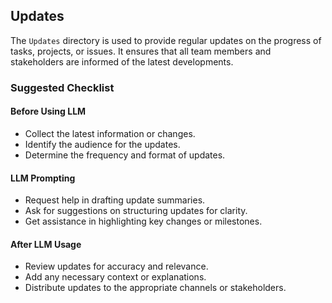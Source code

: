 ## Updates

The `Updates` directory is used to provide regular updates on the progress of tasks, projects, or issues. It ensures that all team members and stakeholders are informed of the latest developments.

### Suggested Checklist

#### Before Using LLM
- Collect the latest information or changes.
- Identify the audience for the updates.
- Determine the frequency and format of updates.

#### LLM Prompting
- Request help in drafting update summaries.
- Ask for suggestions on structuring updates for clarity.
- Get assistance in highlighting key changes or milestones.

#### After LLM Usage
- Review updates for accuracy and relevance.
- Add any necessary context or explanations.
- Distribute updates to the appropriate channels or stakeholders.
